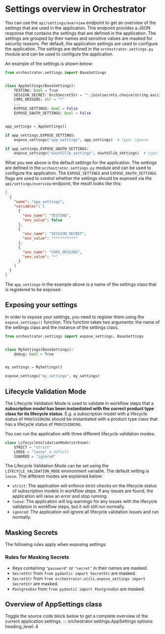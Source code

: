# Settings overview in Orchestrator

You can use the `api/settings/overview` endpoint to get an overview of the settings that are used in the application.
This endpoint provides a JSON response that contains the settings that are defined in the application. The settings are
grouped by their names and sensitive values are masked for security reasons.
Per default, the application settings are used to configure the application. The settings are defined in the
`orchestrator.settings.py` module and can be used to configure the application.

An example of the settings is shown below:

```python
from orchestrator.settings import BaseSettings


class AppSettings(BaseSettings):
    TESTING: bool = True
    SESSION_SECRET: OrchSecretStr = "".join(secrets.choice(string.ascii_letters) for i in range(16))  # type: ignore
    CORS_ORIGINS: str = "*"
    ...
    EXPOSE_SETTINGS: bool = False
    EXPOSE_OAUTH_SETTINGS: bool = False


app_settings = AppSettings()

if app_settings.EXPOSE_SETTINGS:
    expose_settings("app_settings", app_settings)  # type: ignore

if app_settings.EXPOSE_OAUTH_SETTINGS:
    expose_settings("oauth2lib_settings", oauth2lib_settings)  # type: ignore
```

What you see above is the default settings for the application. The settings are defined in the
`orchestrator.settings.py` module and can be used to configure the application.
The `EXPOSE_SETTINGS` and `EXPOSE_OAUTH_SETTINGS` flags are used to control whether the settings should be exposed via
the `api/settings/overview` endpoint, the result looks like this:

```json
[
  {
    "name": "app_settings",
    "variables": [
      {
        "env_name": "TESTING",
        "env_value": false
      },
      {
        "env_name": "SESSION_SECRET",
        "env_value": "**********"
      },
      {
        "env_name": "CORS_ORIGINS",
        "env_value": "*"
      }
    ]
  }
]
```

The `app_settings` in the example above is a name of the settings class that is registered to be exposed.

## Exposing your settings

In order to expose your settings, you need to register them using the `expose_settings()` function. This function takes
two arguments: the name of the settings class and the instance of the settings class.

```python
from orchestrator.settings import expose_settings, BaseSettings


class MySettings(BaseSettings):
    debug: bool = True


my_settings = MySettings()

expose_settings("my_settings", my_settings)
```

## Lifecycle Validation Mode

The Lifecycle Validation Mode is used to validate in workflow steps that a **subscription model has been instantiated with the correct product type class for its lifecycle status**. E.g. a subscription model with a lifecycle status of `PROVISIONING` should be instantiated with a product type class that has a lifecycle status of `PROVISIONING`.

You can run the application with three different lifecycle validation modes:

```Python
class LifecycleValidationMode(strEnum):
    STRICT = "strict"
    LOOSE = "loose" # default
    IGNORED = "ignored"
```

The Lifecycle Validation Mode can be set using the `LIFECYCLE_VALIDATION_MODE` environment variable. The default setting is `loose`. The different modes are explained below:

- `strict`: The application will enforce strict checks on the lifecycle status of subscription models in workflow steps. If any issues are found, the application will raise an error and stop running.
- `loose`: The application will log warnings for any issues with the lifecycle validation in workflow steps, but it will still run normally.
- `ignored`: The application will ignore all lifecycle validation issues and run normally.

## Masking Secrets

The following rules apply when exposing settings:

### Rules for Masking Secrets

- Keys containing `"password"` or `"secret"` in their names are masked.
- `SecretStr` from `from pydantic import SecretStr` are masked.
- `SecretStr` from `from orchestrator.utils.expose_settings import SecretStr` are masked.
- `PostgresDsn` from `from pydantic import PostgresDsn` are masked.

## Overview of AppSettings class

Toggle the source code block below to get a complete overview of the current application settings.
::: orchestrator.settings.AppSettings
    options:
        heading_level: 4
